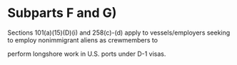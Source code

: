 # Subparts F and G)

Sections 101(a)(15)(D)(i) and 258(c)-(d) apply to vessels/employers seeking to employ nonimmigrant aliens as crewmembers to

perform longshore work in U.S. ports under D-1 visas.